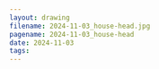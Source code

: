 ```yaml
---
layout: drawing
filename: 2024-11-03_house-head.jpg
pagename: 2024-11-03_house-head
date: 2024-11-03
tags:
---
```

